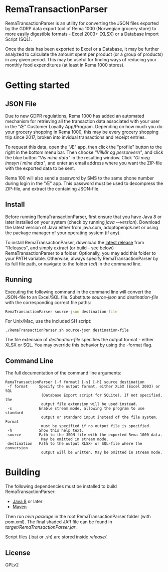 # RemaTransactionParser

RemaTransactionParser is an utility for converting the JSON files exported by the GDRP data export tool of Rema 1000 (Norwegian grocery store) to more easily digestible formats - Excel 2003+ (XLSX) or a Database Import Script (SQL).

Once the data has been exported to Excel or a Database, it may be further analyzed to calculate the amount spent per product (or a group of products) in any given period. This may be useful for finding ways of reducing your monthly food expenditures (at least in Rema 1000 stores).

# Getting started
## JSON File
Due to new GDPR regulations, Rema 1000 has added an automated mechanism for retrieving all the transaction data associated with your user in the "Æ" Customer Loyalty App/Program. Depending on how much you do your grocery shopping in Rema 1000, this may be every grocery shopping trip since 2017, broken into invidual transactions and receipt entries.

To request this data, open the "Æ" app, then click the "profile" button to the right in the bottom menu bar. Then choose _"Vilkår og personvern"_, and click the blue button _"Vis mine data"_ in the resulting window. Click _"Gi meg innsyn i mine data"_, and enter an email address where you want the ZIP-file with the exported data to be sent.

Rema 100 will also send a password by SMS to the same phone number during login in the "Æ" app. This password must be used to decompress the ZIP-file, and extract the containing JSON-file.

## Install
Before running RemaTransactionParser, first ensure that you have Java 8 or later installed on your system (check by running _java --version_). Download the latest version of Java either from java.com, adoptopenjdk.net or using the package manager of your operating system (if any).

To install RemaTransactionParser, download the [latest release](https://github.com/aadnk/RemaTransactionParser/releases) from "Releases", and simply extract (or build - see below) RemaTransactionParser to a folder. Optionally, you may add this folder to your PATH variable. Otherwise, always specify RemaTransactionParser by its full file path, or navigate to the folder (_cd_) in the command line.

## Running
Executing the following command in the command line will convert the JSON-file to an Excel/SQL file. Substitute _source-json_ and _destination-file_ with the corresponding correct file paths:
```bat
RemaTransactionParser source-json destination-file
```
For Unix/Mac, use the included SH script:
```batch
./RemaTransactionParser.sh source-json destination-file
```
The file extension of _destination-file_ specifies the output format - either XLSX or SQL. You may override this behavior by using the -format flag.

## Command Line
The full documentation of the command line arguments:
```
RemaTransactionParser [-f format] [-s] [-h] source destination
 -f format     Specify the output format, either XLSX (Excel 2003) or SQL
                (Database Export script for SQLite). If not specified, the
                output file extension will be used instead.
 -s            Enable stream mode, allowing the program to use standard
                output or standard input instead of the file system. Format
                must be specified if no output file is specified.
 -h            Show this help text.
 source        Path to the JSON-file with the exported Rema 1000 data.
                May be omitted in stream mode.
 destination   Path to the output XLSX- or SQL-file where the conversion
                output will be written. May be omitted in stream mode.
```

# Building
The following dependencies must be installed to build RemaTransactionParser:
  - [Java 8](https://www.oracle.com/technetwork/java/javase/downloads/index.html) or later
  - [Maven](https://maven.apache.org/)

Then run _mvn package_ in the root RemaTransactionParser folder (with pom.xml). The final shaded JAR file can be found in _target/RemaTransactionParser.jar_.

Script files (.bat or .sh) are stored inside _release/_.

License
----
GPLv2
